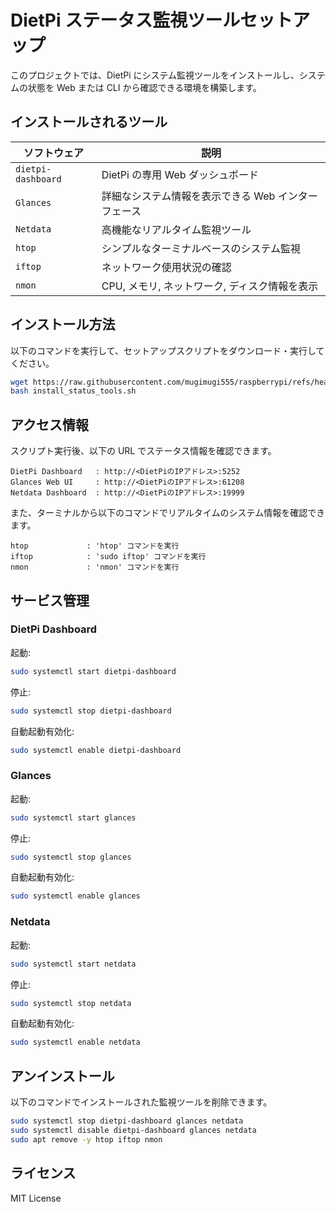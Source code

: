 # DietPi ステータス監視ツールセットアップ

このプロジェクトでは、DietPi にシステム監視ツールをインストールし、システムの状態を Web または CLI から確認できる環境を構築します。

## **インストールされるツール**

| **ソフトウェア** | **説明** |
|-------------------|-------------------------------|
| `dietpi-dashboard` | DietPi の専用 Web ダッシュボード |
| `Glances`         | 詳細なシステム情報を表示できる Web インターフェース |
| `Netdata`         | 高機能なリアルタイム監視ツール |
| `htop`           | シンプルなターミナルベースのシステム監視 |
| `iftop`          | ネットワーク使用状況の確認 |
| `nmon`           | CPU, メモリ, ネットワーク, ディスク情報を表示 |

## **インストール方法**

以下のコマンドを実行して、セットアップスクリプトをダウンロード・実行してください。

```bash
wget https://raw.githubusercontent.com/mugimugi555/raspberrypi/refs/heads/main/dietpi/status/install_status_tools.sh
bash install_status_tools.sh
```

## **アクセス情報**

スクリプト実行後、以下の URL でステータス情報を確認できます。

```
DietPi Dashboard   : http://<DietPiのIPアドレス>:5252
Glances Web UI     : http://<DietPiのIPアドレス>:61208
Netdata Dashboard  : http://<DietPiのIPアドレス>:19999
```

また、ターミナルから以下のコマンドでリアルタイムのシステム情報を確認できます。

```
htop             : 'htop' コマンドを実行
iftop            : 'sudo iftop' コマンドを実行
nmon             : 'nmon' コマンドを実行
```

## **サービス管理**

### **DietPi Dashboard**
起動:
```bash
sudo systemctl start dietpi-dashboard
```
停止:
```bash
sudo systemctl stop dietpi-dashboard
```
自動起動有効化:
```bash
sudo systemctl enable dietpi-dashboard
```

### **Glances**
起動:
```bash
sudo systemctl start glances
```
停止:
```bash
sudo systemctl stop glances
```
自動起動有効化:
```bash
sudo systemctl enable glances
```

### **Netdata**
起動:
```bash
sudo systemctl start netdata
```
停止:
```bash
sudo systemctl stop netdata
```
自動起動有効化:
```bash
sudo systemctl enable netdata
```

## **アンインストール**

以下のコマンドでインストールされた監視ツールを削除できます。
```bash
sudo systemctl stop dietpi-dashboard glances netdata
sudo systemctl disable dietpi-dashboard glances netdata
sudo apt remove -y htop iftop nmon
```

## **ライセンス**
MIT License
